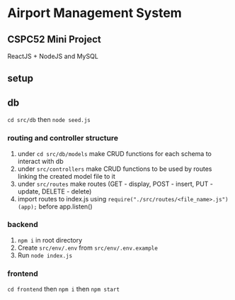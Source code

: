 # Airport Management System
## CSPC52 Mini Project

ReactJS + NodeJS and MySQL

## setup

## db
`cd src/db` then `node seed.js`

### routing and controller structure
1. under `cd src/db/models` make CRUD functions for each schema to interact with db
2. under `src/controllers` make CRUD functions to be used by routes linking the created model file to it
3. under `src/routes` make routes (GET - display, POST - insert, PUT - update, DELETE - delete)
4. import routes to index.js using `require("./src/routes/<file_name>.js")(app);` before app.listen()

### backend

1. `npm i` in  root directory
2. Create `src/env/.env` from `src/env/.env.example`
3. Run `node index.js`

### frontend

`cd frontend` then `npm i` then `npm start`